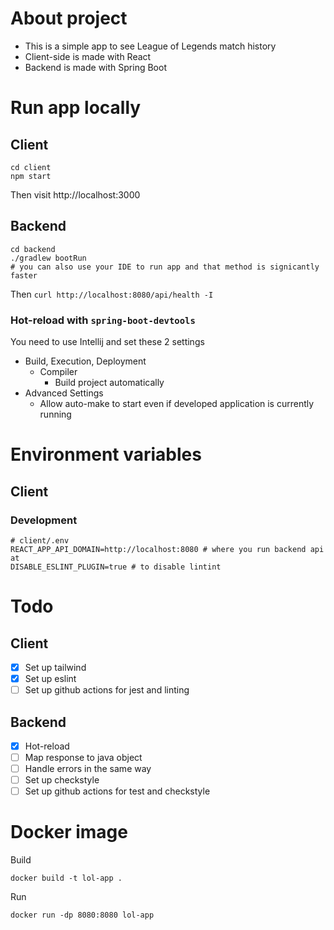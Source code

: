 # About project

- This is a simple app to see League of Legends match history
- Client-side is made with React
- Backend is made with Spring Boot

# Run app locally

## Client

```
cd client
npm start
```

Then visit http://localhost:3000

## Backend

```
cd backend
./gradlew bootRun
# you can also use your IDE to run app and that method is signicantly faster
```

Then `curl http://localhost:8080/api/health -I`

### Hot-reload with `spring-boot-devtools`

You need to use Intellij and set these 2 settings

- Build, Execution, Deployment
    - Compiler
        - Build project automatically
- Advanced Settings
    - Allow auto-make to start even if developed application is currently running

# Environment variables

## Client

### Development

```
# client/.env
REACT_APP_API_DOMAIN=http://localhost:8080 # where you run backend api at
DISABLE_ESLINT_PLUGIN=true # to disable lintint
```

# Todo

## Client

- [x] Set up tailwind
- [x] Set up eslint
- [ ] Set up github actions for jest and linting

## Backend

- [x] Hot-reload
- [ ] Map response to java object
- [ ] Handle errors in the same way
- [ ] Set up checkstyle
- [ ] Set up github actions for test and checkstyle

# Docker image

Build

```
docker build -t lol-app .
```

Run

```
docker run -dp 8080:8080 lol-app
```

